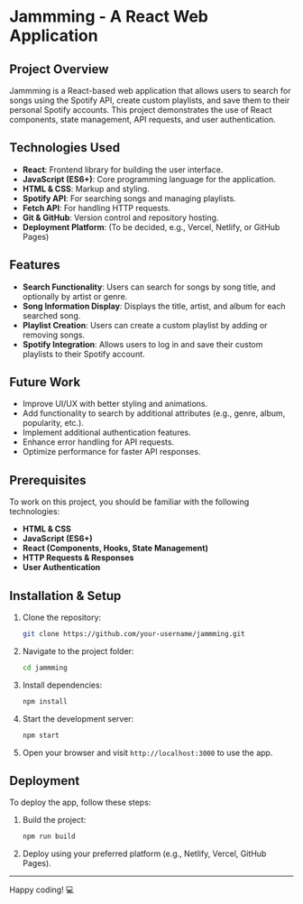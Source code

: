 # Jammming - A React Web Application

## Project Overview
Jammming is a React-based web application that allows users to search for songs using the Spotify API, create custom playlists, and save them to their personal Spotify accounts. This project demonstrates the use of React components, state management, API requests, and user authentication.

## Technologies Used
- **React**: Frontend library for building the user interface.
- **JavaScript (ES6+)**: Core programming language for the application.
- **HTML & CSS**: Markup and styling.
- **Spotify API**: For searching songs and managing playlists.
- **Fetch API**: For handling HTTP requests.
- **Git & GitHub**: Version control and repository hosting.
- **Deployment Platform**: (To be decided, e.g., Vercel, Netlify, or GitHub Pages)

## Features
- **Search Functionality**: Users can search for songs by song title, and optionally by artist or genre.
- **Song Information Display**: Displays the title, artist, and album for each searched song.
- **Playlist Creation**: Users can create a custom playlist by adding or removing songs.
- **Spotify Integration**: Allows users to log in and save their custom playlists to their Spotify account.

## Future Work
- Improve UI/UX with better styling and animations.
- Add functionality to search by additional attributes (e.g., genre, album, popularity, etc.).
- Implement additional authentication features.
- Enhance error handling for API requests.
- Optimize performance for faster API responses.

## Prerequisites
To work on this project, you should be familiar with the following technologies:
- **HTML & CSS**
- **JavaScript (ES6+)**
- **React (Components, Hooks, State Management)**
- **HTTP Requests & Responses**
- **User Authentication**

## Installation & Setup
1. Clone the repository:
   ```sh
   git clone https://github.com/your-username/jammming.git
   ```
2. Navigate to the project folder:
   ```sh
   cd jammming
   ```
3. Install dependencies:
   ```sh
   npm install
   ```
4. Start the development server:
   ```sh
   npm start
   ```
5. Open your browser and visit `http://localhost:3000` to use the app.

## Deployment
To deploy the app, follow these steps:
1. Build the project:
   ```sh
   npm run build
   ```
2. Deploy using your preferred platform (e.g., Netlify, Vercel, GitHub Pages).

---

Happy coding! 💻

